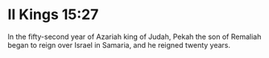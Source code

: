 # II Kings 15:27

In the fifty-second year of Azariah king of Judah, Pekah the son of Remaliah began to reign over Israel in Samaria, and he reigned twenty years.
